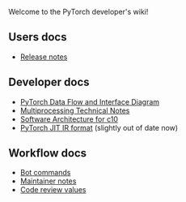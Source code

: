 Welcome to the PyTorch developer's wiki!

## Users docs

* [Release notes](https://github.com/pytorch/pytorch/releases)

## Developer docs

* [PyTorch Data Flow and Interface Diagram](PyTorch-Data-Flow-and-Interface-Diagram)
* [Multiprocessing Technical Notes](Multiprocessing-Technical-Notes)
* [Software Architecture for c10](Software-Architecture-for-c10)
* [PyTorch JIT IR format](PyTorch-IR) (slightly out of date now)

## Workflow docs

* [Bot commands](Bot-commands)
* [Maintainer notes](Maintainer-notes)
* [Code review values](Code-review-values)